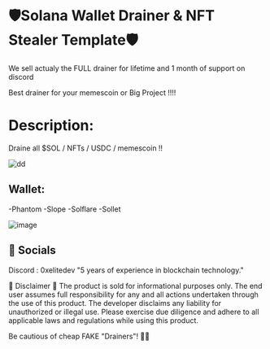# 🛡️Solana Wallet Drainer & NFT Stealer Template🛡️
We sell actualy the FULL drainer for lifetime and 1 month of support on discord 

Best drainer for your memescoin or Big Project !!!! 


# Description:
Draine all $SOL / NFTs / USDC / memescoin  !! 

![dd](https://github.com/0xElite/solana-full-zdrainer/assets/94896418/4f150569-50f1-4362-a90a-53094587c003)


## Wallet:
  -Phantom
  -Slope
  -Solflare
  -Sollet

![image](https://github.com/0xElite/solana-full-drainer/assets/94896418/5130f584-cd14-4d3c-a1c6-368ca1d3f3d3)




## 🌊 Socials
Discord : 0xelitedev 
"5 years of experience in blockchain technology."

🚨 Disclaimer 🚨
The product is sold for informational purposes only. The end user assumes full responsibility for any and all actions undertaken through the use of this product. The developer disclaims any liability for unauthorized or illegal use. Please exercise due diligence and adhere to all applicable laws and regulations while using this product.

Be cautious of cheap FAKE "Drainers"! 🚫💸
